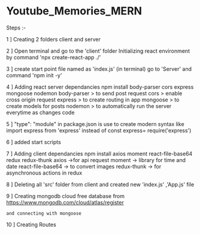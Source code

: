 # Youtube_Memories_MERN
Steps :-

1 ]
Creating 2 folders client and server

2 ]
Open terminal and go to the 'client' folder
Initializing react environment by command 
'npx create-react-app ./'

3 ]
create start point file named as 'index.js'
(in terminal) go to 'Server' and command 'npm init -y' 

4 ] 
Adding react server dependancies
npm install body-parser cors express mongoose nodemon
body-parser   > to send post request
cors          > enable cross origin request
express       > to create routing in app
mongoose      > to create models for posts
nodemon       > to automatically run the server everytime as changes code

5 ]
"type": "module" in package.json is use to create modern syntax 
like 
import express from 'express' 
instead of
const express= require('express')

6 ]
added start scripts


7 ]
Adding client dependancies
npm install axios moment react-file-base64 redux redux-thunk
axios   ->for api request
moment  -> library for time and date
react-file-base64  -> to convert images
redux-thunk         -> for asynchronous actions in redux


8 ] 
Deleting all 'src' folder from client and created new 
'index.js' ,'App.js' file

9 ]
    Creating mongodb cloud free database from
    https://www.mongodb.com/cloud/atlas/register

    and connecting with mongoose

10 ]
    Creating Routes